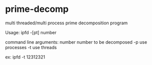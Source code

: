 prime-decomp
============

multi threaded/multi process prime decomposition program

Usage:
ipfd -[pt] number

command line arguments: 
number     number to be decomposed
-p         use processes 
-t         use threads

ex: ipfd -t 12312321